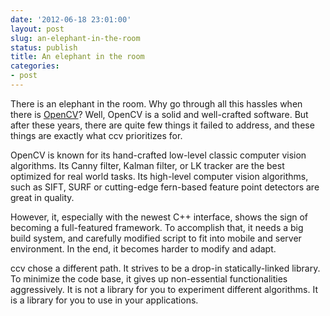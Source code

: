 ```yaml
---
date: '2012-06-18 23:01:00'
layout: post
slug: an-elephant-in-the-room
status: publish
title: An elephant in the room
categories:
- post
---
```


There is an elephant in the room. Why go through all this hassles when there is [OpenCV](http://opencv.org/)? Well, OpenCV is a solid and well-crafted software. But after these years, there are quite few things it failed to address, and these things are exactly what ccv prioritizes for.

OpenCV is known for its hand-crafted low-level classic computer vision algorithms. Its Canny filter, Kalman filter, or LK tracker are the best optimized for real world tasks. Its high-level computer vision algorithms, such as SIFT, SURF or cutting-edge fern-based feature point detectors are great in quality.

However, it, especially with the newest C++ interface, shows the sign of becoming a full-featured framework. To accomplish that, it needs a big build system, and carefully modified script to fit into mobile and server environment. In the end, it becomes harder to modify and adapt.

ccv chose a different path. It strives to be a drop-in statically-linked library. To minimize the code base, it gives up non-essential functionalities aggressively. It is not a library for you to experiment different algorithms. It is a library for you to use in your applications.
